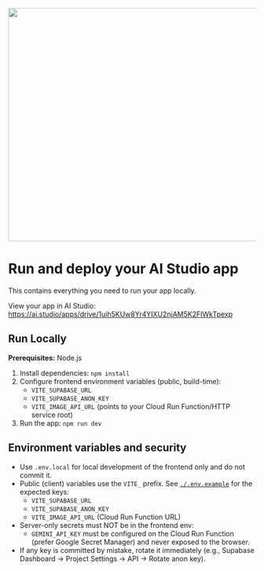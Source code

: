 <div align="center">
<img width="1200" height="475" alt="GHBanner" src="https://github.com/user-attachments/assets/0aa67016-6eaf-458a-adb2-6e31a0763ed6" />
</div>

# Run and deploy your AI Studio app

This contains everything you need to run your app locally.

View your app in AI Studio: https://ai.studio/apps/drive/1uih5KUw8Yr4YIXU2njAM5K2FIWkTpexp

## Run Locally

**Prerequisites:**  Node.js

1. Install dependencies:
   `npm install`
2. Configure frontend environment variables (public, build-time):
   - `VITE_SUPABASE_URL`
   - `VITE_SUPABASE_ANON_KEY`
   - `VITE_IMAGE_API_URL` (points to your Cloud Run Function/HTTP service root)
3. Run the app:
   `npm run dev`

## Environment variables and security

- Use `.env.local` for local development of the frontend only and do not commit it.
- Public (client) variables use the `VITE_` prefix. See [`./.env.example`](./.env.example) for the expected keys:
  - `VITE_SUPABASE_URL`
  - `VITE_SUPABASE_ANON_KEY`
  - `VITE_IMAGE_API_URL` (Cloud Run Function URL)
- Server-only secrets must NOT be in the frontend env:
  - `GEMINI_API_KEY` must be configured on the Cloud Run Function (prefer Google Secret Manager) and never exposed to the browser.
- If any key is committed by mistake, rotate it immediately (e.g., Supabase Dashboard → Project Settings → API → Rotate anon key).
